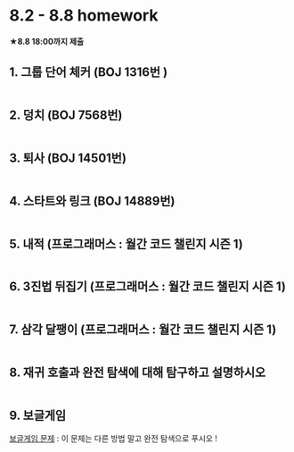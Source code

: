 # 8.2 - 8.8 homework

★**8.8 18:00까지 제출**

## 1. 그룹 단어 체커 (BOJ 1316번 )

```python
```



## 2. 덩치 (BOJ 7568번)

```python
```



## 3. 퇴사 (BOJ 14501번)

```python
```



## 4. 스타트와 링크 (BOJ 14889번)

```python
```



## 5. 내적 (프로그래머스 :  월간 코드 챌린지 시즌 1)

```python
```



## 6. 3진법 뒤집기 (프로그래머스 :  월간 코드 챌린지 시즌 1)

```python
```



## 7. 삼각 달팽이 (프로그래머스 :  월간 코드 챌린지 시즌 1)

```python
```



## 8. 재귀 호출과 완전 탐색에 대해 탐구하고 설명하시오

```bash
```



## 9. 보글게임

[보글게임 문제](https://algospot.com/judge/problem/read/BOGGLE)     :  이 문제는 다른 방법 말고 완전 탐색으로 푸시오 !

```python
```









